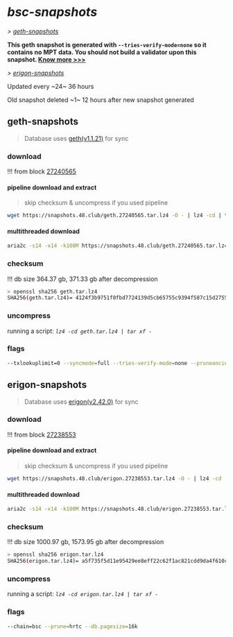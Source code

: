 # *bsc-snapshots*


*\> [geth-snapshots](#geth-snapshots)*

**This geth snapshot is generated with `--tries-verify-mode=none` so it contains no MPT data. You should not build a validator upon this snapshot. [Know more >>>](https://github.com/bnb-chain/bsc/pull/926)**

*\> [erigon-snapshots](#erigon-snapshots)*

Updated every ~24~ 36 hours

Old snapshot deleted ~1~ 12 hours after new snapshot generated

## geth-snapshots


> Database uses [geth(v1.1.21)](https://github.com/bnb-chain/bsc/releases/tag/v1.1.21) for sync


### download

<!-- begin_geth -->

!!! from block [27240565](https://bscscan.com/block/27240565)

#### pipeline download and extract
> skip checksum & uncompress if you used pipeline
```bash
wget https://snapshots.48.club/geth.27240565.tar.lz4 -O - | lz4 -cd | tar xf -
```

#### multithreaded download

```bash
aria2c -s14 -x14 -k100M https://snapshots.48.club/geth.27240565.tar.lz4 -o geth.tar.lz4
```


### checksum

!!! db size 364.37 gb, 371.33 gb after decompression
```bash
> openssl sha256 geth.tar.lz4
SHA256(geth.tar.lz4)= 4124f3b9751f0fbd7724139d5cb65755c9394f587c15d2755ea24557cb9e8787
```

<!-- end_geth -->

### uncompress


running a script: _`lz4 -cd geth.tar.lz4 | tar xf -`_


### flags


```bash
--txlookuplimit=0 --syncmode=full --tries-verify-mode=none --pruneancient=true --diffblock=5000
```


## erigon-snapshots


> Database uses [erigon(v2.42.0)](https://github.com/ledgerwatch/erigon/releases/tag/v2.42.0) for sync


### download

<!-- begin_erigon -->

!!! from block [27238553](https://bscscan.com/block/27238553)

#### pipeline download and extract
> skip checksum & uncompress if you used pipeline
```bash
wget https://snapshots.48.club/erigon.27238553.tar.lz4 -O - | lz4 -cd | tar xf -
```

#### multithreaded download

```bash
aria2c -s14 -x14 -k100M https://snapshots.48.club/erigon.27238553.tar.lz4 -o erigon.tar.lz4
```


### checksum

!!! db size 1000.97 gb, 1573.95 gb after decompression
```bash
> openssl sha256 erigon.tar.lz4
SHA256(erigon.tar.lz4)= a5f735f5d11e95429ee8eff22c62f1ac821cdd9da4f610cba11e7f7d7f044478
```

<!-- end_erigon -->


### uncompress


running a script: _`lz4 -cd erigon.tar.lz4 | tar xf -`_


### flags


```bash
--chain=bsc --prune=hrtc --db.pagesize=16k
```
